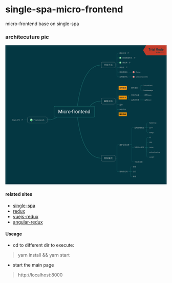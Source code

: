 # single-spa-micro-frontend
micro-frontend base on single-spa

### architecuture pic

<img src="https://github.com/houyaowei/single-spa-micro-frontend/blob/master/assets/Micro-frontend.png" />


#### related sites

- [single-spa](http://www.single-spa.js.org)
- [redux](http://redux.js.org)
- [vuejs-redux](https://github.com/titouancreach/vuejs-redux)
- [angular-redux](https://github.com/angular-redux/ng-redux)


#### Useage

- cd to different dir to execute: 

 > yarn install && yarn start 

- start the main page
 > http://localhost:8000   
